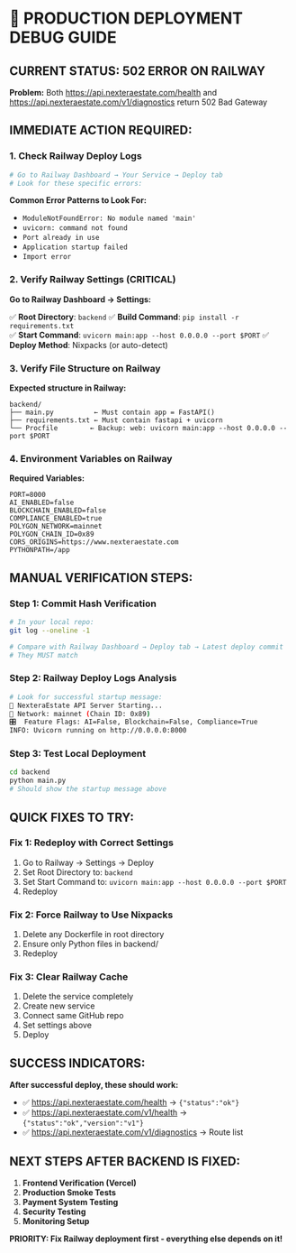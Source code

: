 # 🚨 PRODUCTION DEPLOYMENT DEBUG GUIDE

## **CURRENT STATUS: 502 ERROR ON RAILWAY**

**Problem:** Both https://api.nexteraestate.com/health and https://api.nexteraestate.com/v1/diagnostics return 502 Bad Gateway

## **IMMEDIATE ACTION REQUIRED:**

### **1. Check Railway Deploy Logs**
```bash
# Go to Railway Dashboard → Your Service → Deploy tab
# Look for these specific errors:
```

**Common Error Patterns to Look For:**
- `ModuleNotFoundError: No module named 'main'`
- `uvicorn: command not found`
- `Port already in use`
- `Application startup failed`
- `Import error`

### **2. Verify Railway Settings (CRITICAL)**

**Go to Railway Dashboard → Settings:**

✅ **Root Directory**: `backend`
✅ **Build Command**: `pip install -r requirements.txt`  
✅ **Start Command**: `uvicorn main:app --host 0.0.0.0 --port $PORT`
✅ **Deploy Method**: Nixpacks (or auto-detect)

### **3. Verify File Structure on Railway**

**Expected structure in Railway:**
```
backend/
├── main.py          ← Must contain app = FastAPI()
├── requirements.txt ← Must contain fastapi + uvicorn
└── Procfile        ← Backup: web: uvicorn main:app --host 0.0.0.0 --port $PORT
```

### **4. Environment Variables on Railway**

**Required Variables:**
```
PORT=8000
AI_ENABLED=false
BLOCKCHAIN_ENABLED=false
COMPLIANCE_ENABLED=true
POLYGON_NETWORK=mainnet
POLYGON_CHAIN_ID=0x89
CORS_ORIGINS=https://www.nexteraestate.com
PYTHONPATH=/app
```

## **MANUAL VERIFICATION STEPS:**

### **Step 1: Commit Hash Verification**
```bash
# In your local repo:
git log --oneline -1

# Compare with Railway Dashboard → Deploy tab → Latest deploy commit
# They MUST match
```

### **Step 2: Railway Deploy Logs Analysis**
```bash
# Look for successful startup message:
🚀 NexteraEstate API Server Starting...
📍 Network: mainnet (Chain ID: 0x89)
🎛️  Feature Flags: AI=False, Blockchain=False, Compliance=True
INFO: Uvicorn running on http://0.0.0.0:8000
```

### **Step 3: Test Local Deployment**
```bash
cd backend
python main.py
# Should show the startup message above
```

## **QUICK FIXES TO TRY:**

### **Fix 1: Redeploy with Correct Settings**
1. Go to Railway → Settings → Deploy
2. Set Root Directory to: `backend`
3. Set Start Command to: `uvicorn main:app --host 0.0.0.0 --port $PORT`
4. Redeploy

### **Fix 2: Force Railway to Use Nixpacks**
1. Delete any Dockerfile in root directory
2. Ensure only Python files in backend/
3. Redeploy

### **Fix 3: Clear Railway Cache**
1. Delete the service completely  
2. Create new service
3. Connect same GitHub repo
4. Set settings above
5. Deploy

## **SUCCESS INDICATORS:**

**After successful deploy, these should work:**
- ✅ https://api.nexteraestate.com/health → `{"status":"ok"}`
- ✅ https://api.nexteraestate.com/v1/health → `{"status":"ok","version":"v1"}`
- ✅ https://api.nexteraestate.com/v1/diagnostics → Route list

## **NEXT STEPS AFTER BACKEND IS FIXED:**

1. **Frontend Verification (Vercel)**
2. **Production Smoke Tests**  
3. **Payment System Testing**
4. **Security Testing**
5. **Monitoring Setup**

**PRIORITY: Fix Railway deployment first - everything else depends on it!**